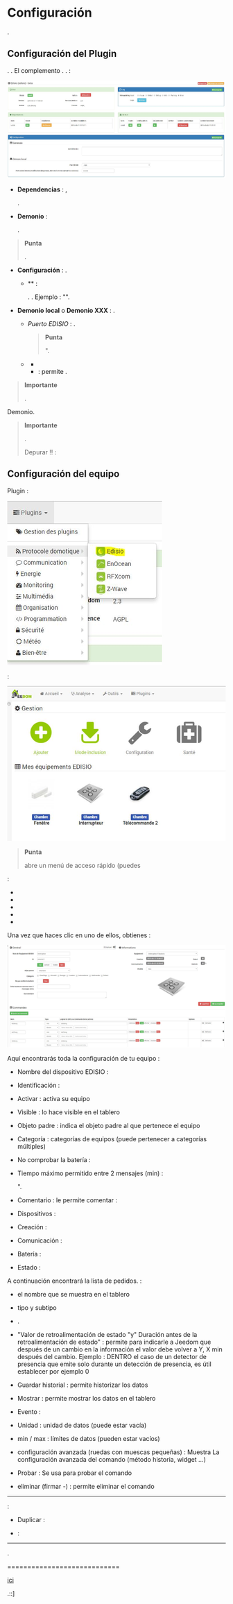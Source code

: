 

Configuración 
=============


.

Configuración del Plugin 
-----------------------


. . El complemento
.
. 
 :

![edisio1](../images/edisio1.JPG)

-   **Dependencias** : ,
    
    .

-   **Demonio** : 
    
    .

> **Punta**
>
> 
> .

-   **Configuración** : 
    .

    -   ** : 
        
        . 
        . Ejemplo : "".

-   **Demonio local** o **Demonio XXX** : 
    .

    -   *Puerto EDISIO* : 
        .

        > **Punta**
        >
        > 
        > ".

    -   *
        * : permite
        .

> **Importante**
>
> .



Demonio.

> **Importante**
>
> . 
> 
> Depurar !! :

Configuración del equipo 
-----------------------------


Plugin :

![edisio10](../images/edisio10.JPG)


 :

![edisio2](../images/edisio2.JPG)

> **Punta**
>
> 
> abre un menú de acceso rápido (puedes
> 

 :

-   

-   

-   

-   
    

-   

Una vez que haces clic en uno de ellos, obtienes :

![edisio3](../images/edisio3.JPG)

Aquí encontrarás toda la configuración de tu equipo :

-   Nombre del dispositivo EDISIO : 

-   Identificación : 

-   Activar : activa su equipo

-   Visible : lo hace visible en el tablero

-   Objeto padre : indica el objeto padre al que pertenece el equipo

-   Categoría : categorías de equipos (puede pertenecer a
    categorías múltiples)

-   No comprobar la batería : 
    
    
    

-   Tiempo máximo permitido entre 2 mensajes (min) : 
    
    ". 
    
    

-   Comentario : le permite comentar
     : 

-   Dispositivos : 
    
    

-   Creación : 

-   Comunicación : 
    

-   Batería : 

-   Estado : 

A continuación encontrará la lista de pedidos. :

-   el nombre que se muestra en el tablero

-   tipo y subtipo

-   
    . 
    
    

-   "Valor de retroalimentación de estado "y" Duración antes de la retroalimentación de estado" : permite
    para indicarle a Jeedom que después de un cambio en la información
    el valor debe volver a Y, X min después del cambio. Ejemplo : DENTRO
    el caso de un detector de presencia que emite solo durante un
    detección de presencia, es útil establecer por ejemplo 0
    
    
    

-   Guardar historial : permite historizar los datos

-   Mostrar : permite mostrar los datos en el tablero

-   Evento : 
    

-   Unidad : unidad de datos (puede estar vacía)

-   min / max : límites de datos (pueden estar vacíos)

-   configuración avanzada (ruedas con muescas pequeñas) : Muestra
    La configuración avanzada del comando (método
    historia, widget ...)

-   Probar : Se usa para probar el comando

-   eliminar (firmar -) : permite eliminar el comando

 
------------------------------------


 :

-   Duplicar : 

-    : 
    

 
--------------------------------




.

 
============================


[ici](https://jeedom.fr/doc/documentation/edisio-modules/fr_FR/doc-edisio-modules-equipement.compatible.html)

.::]
